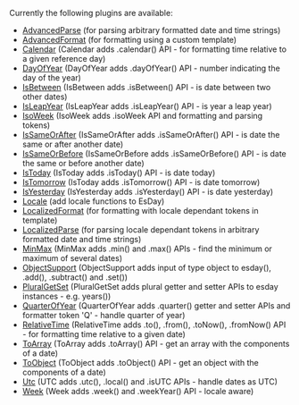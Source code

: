 Currently the following plugins are available:
- [AdvancedParse](./advancedParse.md) (for parsing arbitrary formatted date and time strings)
- [AdvancedFormat](./advancedFormat.md) (for formatting using a custom template)
- [Calendar](./calendar.md) (Calendar adds .calendar() API - for formatting time relative to a given reference day)
- [DayOfYear](./dayOfYear.md) (DayOfYear adds .dayOfYear() API - number indicating the day of the year)
- [IsBetween](./isBetween.md) (IsBetween adds .isBetween() API - is date between two other dates)
- [IsLeapYear](./isLeapYear.md) (IsLeapYear adds .isLeapYear() API - is year a leap year)
- [IsoWeek](./isoWeek.md) (IsoWeek adds .isoWeek API and formatting and parsing tokens)
- [IsSameOrAfter](./isSameOrAfter.md) (IsSameOrAfter adds .isSameOrAfter() API - is date the same or after another date)
- [IsSameOrBefore](./isSameOrBefore.md) (IsSameOrBefore adds .isSameOrBefore() API - is date the same or before another date)
- [IsToday](./isToday.md) (IsToday adds .isToday() API - is date today)
- [IsTomorrow](./isTomorrow.md) (IsToday adds .isTomorrow() API - is date tomorrow)
- [IsYesterday](./isYesterday.md) (IsYesterday adds .isYesterday() API - is date yesterday)
- [Locale](./locale.md) (add locale functions to EsDay)
- [LocalizedFormat](./localizedFormat.md) (for formatting with locale dependant tokens in template)
- [LocalizedParse](./localizedParse.md) (for parsing locale dependant tokens in arbitrary formatted date and time strings)
- [MinMax](./minMay.md) (MinMax adds .min() and .max() APIs - find the minimum or maximum of several dates)
- [ObjectSupport](./objectSupport.md) (ObjectSupport adds input of type object to esday(), .add(), .subtract() and .set())
- [PluralGetSet](./pluralGetSet.md) (PluralGetSet adds plural getter and setter APIs to esday instances - e.g. years())
- [QuarterOfYear](./quarterOfYear.md) (QuarterOfYear adds .quarter() getter and setter APIs and formatter token 'Q' - handle quarter of year)
- [RelativeTime](./relativeTime.md) (RelativeTime adds .to(), .from(), .toNow(), .fromNow() API - for formatting time relative to a given date)
- [ToArray](./toArray.md) (ToArray adds .toArray() API - get an array with the components of a date)
- [ToObject](./toObject.md) (ToObject adds .toObject() API - get an object with the components of a date)
- [Utc](./utc.md) (UTC adds .utc(), .local() and .isUTC APIs - handle dates as UTC)
- [Week](./week.md) (Week adds .week() and .weekYear() API - locale aware)
